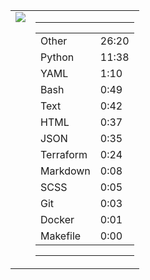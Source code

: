 
<table><tr>
<td valign="top">
  <img src="https://wakatime.com/share/@Aperture/0cd21d5d-ac4f-458d-9c71-d06f479c1297.png" />
</td>

<td valign="top">
  <hr>
  <table>
    <tr><td>Other</td><td>26:20</td></tr><tr><td>Python</td><td>11:38</td></tr><tr><td>YAML</td><td>1:10</td></tr><tr><td>Bash</td><td>0:49</td></tr><tr><td>Text</td><td>0:42</td></tr><tr><td>HTML</td><td>0:37</td></tr><tr><td>JSON</td><td>0:35</td></tr><tr><td>Terraform</td><td>0:24</td></tr><tr><td>Markdown</td><td>0:08</td></tr><tr><td>SCSS</td><td>0:05</td></tr><tr><td>Git</td><td>0:03</td></tr><tr><td>Docker</td><td>0:01</td></tr><tr><td>Makefile</td><td>0:00</td></tr>
  </table>
  <hr>
</td>
</tr></table>

